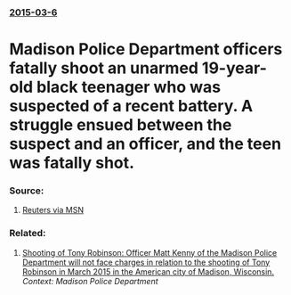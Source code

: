 ### [2015-03-6](/news/2015/03/6/index.md)

# Madison Police Department officers fatally shoot an unarmed 19-year-old black teenager who was suspected of a recent battery. A struggle ensued between the suspect and an officer, and the teen was fatally shot. 




### Source:

1. [Reuters via MSN](http://www.msn.com/en-us/news/us/wisconsin-police-fatally-shoot-black-teen-prompting-protest/ar-AA9u6Z3)

### Related:

1. [Shooting of Tony Robinson: Officer Matt Kenny of the Madison Police Department will not face charges in relation to the shooting of Tony Robinson in March 2015 in the American city of Madison, Wisconsin. ](/news/2015/05/12/shooting-of-tony-robinson-officer-matt-kenny-of-the-madison-police-department-will-not-face-charges-in-relation-to-the-shooting-of-tony-rob.md) _Context: Madison Police Department_
